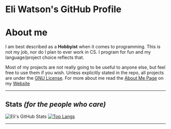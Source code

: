 # Eli Watson's GitHub Profile

# About me
I am best described as a **Hobbyist** when it comes to programming. This is not my job, nor do I plan to ever work in CS. I program for fun and my language/project choice reflects that.

Most of my projects are not really going to be useful to anyone else, but feel free to use them if you wish.
Unless explicitly stated in the repo, all projects are under the [GNU License](https://www.gnu.org/licenses/gpl-3.0.html).
For more about me read the [About Me Page](https://eli-watson.github.io/Home/Pages/About.html) on my [Website](https://eli-watson.github.io/Home/)

---

## Stats _(for the people who care)_

![Eli's GitHub Stats](https://github-readme-stats.vercel.app/api?username=Eli-Watson&show_icons=true&theme=gruvbox)
[![Top Langs](https://github-readme-stats.vercel.app/api/top-langs/?username=Eli-Watson&layout=donut&theme=gruvbox)](https://github.com/anuraghazra/github-readme-stats)

---
